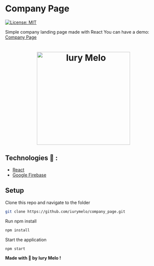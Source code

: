 # Company Page 
[![License: MIT](https://img.shields.io/badge/License-MIT-green.svg)](https://opensource.org/licenses/MIT)

Simple company landing page made with React
You can have a demo: [Company Page](zeta-2f171.firebaseapp.com/)
<h1 align="center">
<img src='https://i.imgur.com/6ID0I6P.jpg'   alt="Iury Melo" title="companypage" height='300' />
 </h1>

## Technologies :rocket: :

  * [React](https://reactjs.org/)
  * [Google Firebase](firebase.google.com) 

## Setup
Clone this repo and navigate to the folder
```sh
git clone https://github.com/iurymelo/company_page.git
```

Run npm install
```sh
npm install
```

Start the application
```
npm start 
```

**Made with :purple_heart: by Iury Melo !**
